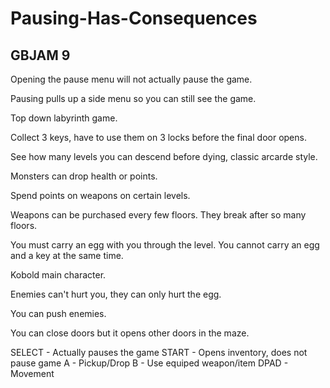 # Pausing-Has-Consequences
GBJAM 9
---------
Opening the pause menu will not actually pause the game.

Pausing pulls up a side menu so you can still see the game.

Top down labyrinth game.

Collect 3 keys, have to use them on 3 locks before the final door opens.

See how many levels you can descend before dying, classic arcarde style.

Monsters can drop health or points.

Spend points on weapons on certain levels.

Weapons can be purchased every few floors. They break after so many floors.

You must carry an egg with you through the level. You cannot carry an egg and a key at the same time.

Kobold main character.

Enemies can't hurt you, they can only hurt the egg.

You can push enemies.

You can close doors but it opens other doors in the maze.

SELECT - Actually pauses the game
START - Opens inventory, does not pause game
A - Pickup/Drop
B - Use equiped weapon/item
DPAD - Movement
